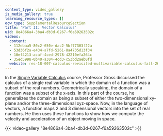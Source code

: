 ```yaml
---
content_type: video_gallery
is_media_gallery: true
learning_resource_types: []
ocw_type: SupplementalResourceSection
title: 'Part II: Vector Calculus'
uid: 8e4866a4-3ba4-db3d-0267-f6a59263502c
videos:
  content:
  - 112ebaa5-80c2-650e-dac2-5bf77303f22a
  - 53d36f2a-e434-a7fd-5261-8a4735d13f34
  - 10ef4213-acaf-4ced-2978-42210efa264c
  - 35ed5998-0b40-a304-4cd3-c53bd2aeb0fd
  website: res-18-007-calculus-revisited-multivariable-calculus-fall-2011
---
```


In the [Single Variable Calculus](/courses/res-18-006-calculus-revisited-single-variable-calculus-fall-2010/pages/study-materials) course, Professor Gross discussed the calculus of a single real variable in which the domain of a function was a subset of the real numbers. Geometrically speaking, the domain of a function was a subset of the x-axis. In this part of the course, he generalizes the domain as being a subset of either the two-dimensional xy-plane and/or the three-dimensional xyz-space. Now, in the language of vectors, a function maps 2 and 3 dimensional vectors into the set of real numbers. He then uses these functions to show how we compute the velocity and acceleration of an object moving in space.

{{< video-gallery "8e4866a4-3ba4-db3d-0267-f6a59263502c" >}}

